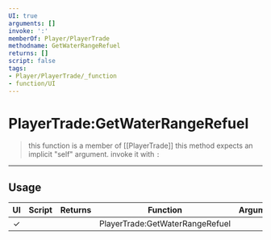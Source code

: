 ```yaml
---
UI: true
arguments: []
invoke: ':'
memberOf: Player/PlayerTrade
methodname: GetWaterRangeRefuel
returns: []
script: false
tags:
- Player/PlayerTrade/_function
- function/UI
---
```

# PlayerTrade:GetWaterRangeRefuel
> this function is a member of [[PlayerTrade]]
> this method expects an implicit "self" argument. invoke it with `:`
-----
## Usage
|  UI | Script | Returns | Function | Arguments |
|:---:|:------:|-------:|:--------:|:---------|
|✓| ||PlayerTrade:GetWaterRangeRefuel||
